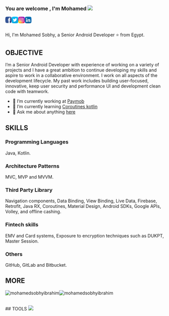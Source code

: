 ### You are welcome , I'm Mohamed <img src="https://raw.githubusercontent.com/MartinHeinz/MartinHeinz/master/wave.gif" width="30px"> 

<a href="https://www.facebook.com/mohamed.sobhy.92771/">
  <img align="left" alt="Mohamed Sobhy | Facebook" width="20px" src="https://github.com/alfayedoficial/alfayedoficial/blob/master/005-facebook.png?raw=true" />
</a>
<a href="https://twitter.com/M7mdSob7y20">
  <img align="left" alt="Mohamed Sobhy | Twitter" width="21px" src="https://github.com/alfayedoficial/alfayedoficial/blob/master/004-twitter.png?raw=true" />
</a>
<a href="https://www.instagram.com/mohamed20sobhy/">
  <img align="left" alt="Mohamed Sobhy | Instagram " width="21px" src="https://github.com/alfayedoficial/alfayedoficial/blob/master/003-instagram.png?raw=true" />
</a>
<a href="https://www.linkedin.com/in/mohamed-sobhy-040958181/">
  <img align="left" alt="Mohamed Sobhy | LinkedIn " width="21px" src="https://github.com/alfayedoficial/alfayedoficial/blob/master/006-linkedin.png?raw=true" />
</a>

<br />
<br />

Hi, I'm Mohamed Sobhy, a Senior Android Developer ⭐ from Egypt.

## OBJECTIVE 
I’m a Senior Android Developer with experience of working on a variety of projects and I have a great ambition to continue developing my skills and aspire to work in a collaborative environment. I work on all aspects of the development lifecycle. My past work includes building user-focused, innovative, keep user security and performance UI and development clean code with teamwork.

- 🔭 I’m currently working at [Paymob](https://www.paymob.com/en)
- 🌱 I’m currently learning [Coroutines kotlin](https://developer.android.com/kotlin/coroutines)
- 💬 Ask me about anything [here](https://github.com/sobhymohamed/sobhymohamed/issues)

## SKILLS
### Programming Languages
Java, Kotlin.

### Architecture Patterns
MVC, MVP and MVVM.

### Third Party Library
Navigation components, Data Binding, View Binding, Live Data, Firebase, Retrofit, Java RX, Coroutines, Material Design, Android SDKs, Google APIs, Volley, and offline cashing.

### Fintech skills
EMV and Card systems, Exposure to encryption techniques such as DUKPT, Master Session.

### Others
GitHub, GitLab and Bitbucket.


## MORE
<p><img align="left" src="https://github-readme-stats.vercel.app/api/top-langs?username=mohamedsobhyibrahim&show_icons=true&locale=en&layout=compact" alt="mohamedsobhyibrahim" /></p>

<p>&nbsp;<img align="left" src="https://github-readme-stats.vercel.app/api?username=mohamedsobhyibrahim&show_icons=true&locale=en" alt="mohamedsobhyibrahim" /></p>

</br>
## TOOLS
<code><img height="30" src="https://2.bp.blogspot.com/-tzm1twY_ENM/XlCRuI0ZkRI/AAAAAAAAOso/BmNOUANXWxwc5vwslNw3WpjrDlgs9PuwQCLcBGAsYHQ/s1600/pasted%2Bimage%2B0.png"></code>
